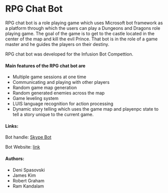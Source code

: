 # RPG Chat Bot

RPG chat bot is a role playing game which uses Microsoft bot framework as a platform through which the users can play a Dungeons and Dragons role playing game. 
The goal of the game is to get to the castle located in the center of the map and kill the evil Prince. That bot is in the role of a game master and he guides the players on their destiny. 

RPG chat bot was developed for the Infusion Bot Compettion.

#### Main features of the RPG chat bot are
* Multiple game sessions at one time 
* Communicating and playing with other players 
* Random game map generation 
* Random generated enemies across the map
* Game leveling system
* LUIS language recognition for action processing
* Dynamic story telling which uses the game map and playenpc state to tell a story unique to the current game.  

#### Links:

Bot handle: [Skype Bot](https://join.skype.com/bot/62cdee47-5373-43ee-b304-ffcbdf8d8888)

Bot Website: [link](http://deni-rpg-chat-bot.azurewebsites.net/)

#### Authors:
* Deni Spasovski
* James Kim
* Robert Graham
* Ram Kandalam
